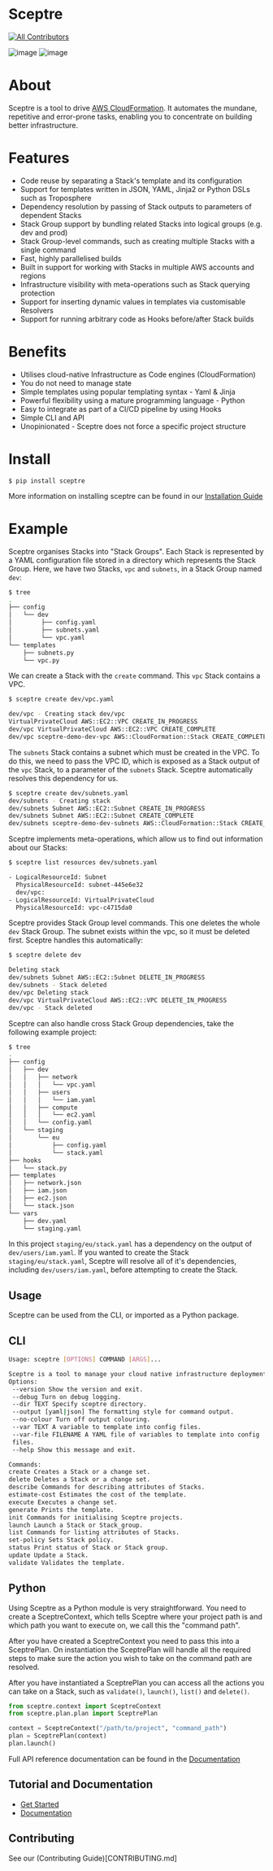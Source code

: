 # Sceptre

[![All Contributors](https://img.shields.io/badge/all_contributors-0-orange.svg?style=flat-square)](#contributors)

![image](https://circleci.com/gh/cloudreach/sceptre.png?style=shield) ![image](https://badge.fury.io/py/sceptre.svg)

# About

Sceptre is a tool to drive [AWS CloudFormation](https://aws.amazon.com/cloudformation).
It automates the mundane, repetitive and error-prone tasks, enabling you to concentrate
on building better infrastructure.

# Features

- Code reuse by separating a Stack's template and its configuration
- Support for templates written in JSON, YAML, Jinja2 or Python DSLs such as Troposphere
- Dependency resolution by passing of Stack outputs to parameters of dependent Stacks
- Stack Group support by bundling related Stacks into logical groups (e.g. dev and prod)
- Stack Group-level commands, such as creating multiple Stacks with a single command
- Fast, highly parallelised builds
- Built in support for working with Stacks in multiple AWS accounts and regions
- Infrastructure visibility with meta-operations such as Stack querying protection
- Support for inserting dynamic values in templates via customisable Resolvers
- Support for running arbitrary code as Hooks before/after Stack builds

# Benefits

- Utilises cloud-native Infrastructure as Code engines (CloudFormation)
- You do not need to manage state
- Simple templates using popular templating syntax - Yaml & Jinja
- Powerful flexibility using a mature programming language - Python
- Easy to integrate as part of a CI/CD pipeline by using Hooks
- Simple CLI and API
- Unopinionated - Sceptre does not force a specific project structure

# Install

`$ pip install sceptre`

More information on installing sceptre can be found in our [Installation Guide](https://sceptre.cloudreach.com/latest/docs/install.html)

# Example

Sceptre organises Stacks into "Stack Groups". Each Stack is represented by a
YAML configuration file stored in a directory which represents the Stack Group.
Here, we have two Stacks, `vpc` and `subnets`, in a Stack Group named `dev`:

```bash
$ tree
.
├── config
│   └── dev
│        ├── config.yaml
│        ├── subnets.yaml
│        └── vpc.yaml
└── templates
    ├── subnets.py
    └── vpc.py
```

We can create a Stack with the `create` command. This `vpc` Stack contains
a VPC.

```bash
$ sceptre create dev/vpc.yaml

dev/vpc - Creating stack dev/vpc
VirtualPrivateCloud AWS::EC2::VPC CREATE_IN_PROGRESS
dev/vpc VirtualPrivateCloud AWS::EC2::VPC CREATE_COMPLETE
dev/vpc sceptre-demo-dev-vpc AWS::CloudFormation::Stack CREATE_COMPLETE
```

The `subnets` Stack contains a subnet which must be created in the VPC. To do
this, we need to pass the VPC ID, which is exposed as a Stack output of the
`vpc` Stack, to a parameter of the `subnets` Stack. Sceptre automatically
resolves this dependency for us.

```bash
$ sceptre create dev/subnets.yaml
dev/subnets - Creating stack
dev/subnets Subnet AWS::EC2::Subnet CREATE_IN_PROGRESS
dev/subnets Subnet AWS::EC2::Subnet CREATE_COMPLETE
dev/subnets sceptre-demo-dev-subnets AWS::CloudFormation::Stack CREATE_COMPLETE
```

Sceptre implements meta-operations, which allow us to find out information
about our Stacks:

```bash
$ sceptre list resources dev/subnets.yaml

- LogicalResourceId: Subnet
  PhysicalResourceId: subnet-445e6e32
  dev/vpc:
- LogicalResourceId: VirtualPrivateCloud
  PhysicalResourceId: vpc-c4715da0
```

Sceptre provides Stack Group level commands. This one deletes the whole `dev`
Stack Group. The subnet exists within the vpc, so it must be deleted first.
Sceptre handles this automatically:

```bash
$ sceptre delete dev

Deleting stack
dev/subnets Subnet AWS::EC2::Subnet DELETE_IN_PROGRESS
dev/subnets - Stack deleted
dev/vpc Deleting stack
dev/vpc VirtualPrivateCloud AWS::EC2::VPC DELETE_IN_PROGRESS
dev/vpc - Stack deleted
```

Sceptre can also handle cross Stack Group dependencies, take the following
example project:

```bash
$ tree
.
├── config
│   ├── dev
│   │   ├── network
│   │   │   └── vpc.yaml
│   │   ├── users
│   │   │   └── iam.yaml
│   │   ├── compute
│   │   │   └── ec2.yaml
│   │   └── config.yaml
│   └── staging
│       └── eu
│           ├── config.yaml
│           └── stack.yaml
├── hooks
│   └── stack.py
├── templates
│   ├── network.json
│   ├── iam.json
│   ├── ec2.json
│   └── stack.json
└── vars
    ├── dev.yaml
    └── staging.yaml
```

In this project `staging/eu/stack.yaml` has a dependency on the output of
`dev/users/iam.yaml`. If you wanted to create the Stack
`staging/eu/stack.yaml`, Sceptre will resolve all of it's dependencies,
including `dev/users/iam.yaml`, before attempting to create the Stack.

## Usage

Sceptre can be used from the CLI, or imported as a Python package.

## CLI

```bash
Usage: sceptre [OPTIONS] COMMAND [ARGS]...

Sceptre is a tool to manage your cloud native infrastructure deployments.
Options:
 --version Show the version and exit.
 --debug Turn on debug logging.
 --dir TEXT Specify sceptre directory.
 --output [yaml|json] The formatting style for command output.
 --no-colour Turn off output colouring.
 --var TEXT A variable to template into config files.
 --var-file FILENAME A YAML file of variables to template into config
 files.
 --help Show this message and exit.

Commands:
create Creates a Stack or a change set.
delete Deletes a Stack or a change set.
describe Commands for describing attributes of Stacks.
estimate-cost Estimates the cost of the template.
execute Executes a change set.
generate Prints the template.
init Commands for initialising Sceptre projects.
launch Launch a Stack or Stack_group.
list Commands for listing attributes of Stacks.
set-policy Sets Stack policy.
status Print status of Stack or Stack group.
update Update a Stack.
validate Validates the template.
```

## Python

Using Sceptre as a Python module is very straightforward. You need to create
a SceptreContext, which tells Sceptre where your project path is and which path
you want to execute on, we call this the "command path".

After you have created a SceptreContext you need to pass this into
a SceptrePlan. On instantiation the SceptrePlan will handle all the required
steps to make sure the action you wish to take on the command path are
resolved.

After you have instantiated a SceptrePlan you can access all the actions you
can take on a Stack, such as `validate()`, `launch()`, `list()` and `delete()`.

```python
from sceptre.context import SceptreContext
from sceptre.plan.plan import SceptrePlan

context = SceptreContext("/path/to/project", "command_path")
plan = SceptrePlan(context)
plan.launch()
```

Full API reference documentation can be found in the [Documentation](https://sceptre.cloudreach.com/latest/docs/index.html)

## Tutorial and Documentation

- [Get Started](https://sceptre.cloudreach.com/latest/docs/get_started.html)
- [Documentation](https://sceptre.cloudreach.com/latest/docs/index.html)

## Contributing

See our (Contributing Guide)[CONTRIBUTING.md]
